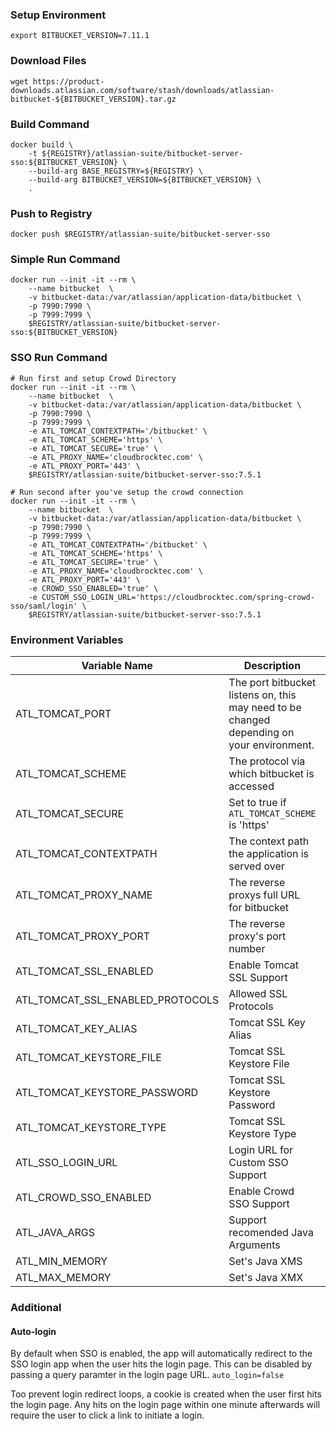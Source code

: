### Setup Environment
```shell
export BITBUCKET_VERSION=7.11.1
```

### Download Files
```shell
wget https://product-downloads.atlassian.com/software/stash/downloads/atlassian-bitbucket-${BITBUCKET_VERSION}.tar.gz
```

### Build Command
```shell
docker build \
    -t ${REGISTRY}/atlassian-suite/bitbucket-server-sso:${BITBUCKET_VERSION} \
    --build-arg BASE_REGISTRY=${REGISTRY} \
    --build-arg BITBUCKET_VERSION=${BITBUCKET_VERSION} \
    .
```

### Push to Registry
```shell
docker push $REGISTRY/atlassian-suite/bitbucket-server-sso
```

### Simple Run Command
```shell
docker run --init -it --rm \
    --name bitbucket  \
    -v bitbucket-data:/var/atlassian/application-data/bitbucket \
    -p 7990:7990 \
    -p 7999:7999 \
    $REGISTRY/atlassian-suite/bitbucket-server-sso:${BITBUCKET_VERSION}
```

### SSO Run Command
```shell
# Run first and setup Crowd Directory
docker run --init -it --rm \
    --name bitbucket  \
    -v bitbucket-data:/var/atlassian/application-data/bitbucket \
    -p 7990:7990 \
    -p 7999:7999 \
    -e ATL_TOMCAT_CONTEXTPATH='/bitbucket' \
    -e ATL_TOMCAT_SCHEME='https' \
    -e ATL_TOMCAT_SECURE='true' \
    -e ATL_PROXY_NAME='cloudbrocktec.com' \
    -e ATL_PROXY_PORT='443' \
    $REGISTRY/atlassian-suite/bitbucket-server-sso:7.5.1

# Run second after you've setup the crowd connection
docker run --init -it --rm \
    --name bitbucket  \
    -v bitbucket-data:/var/atlassian/application-data/bitbucket \
    -p 7990:7990 \
    -p 7999:7999 \
    -e ATL_TOMCAT_CONTEXTPATH='/bitbucket' \
    -e ATL_TOMCAT_SCHEME='https' \
    -e ATL_TOMCAT_SECURE='true' \
    -e ATL_PROXY_NAME='cloudbrocktec.com' \
    -e ATL_PROXY_PORT='443' \
    -e CROWD_SSO_ENABLED='true' \
    -e CUSTOM_SSO_LOGIN_URL='https://cloudbrocktec.com/spring-crowd-sso/saml/login' \
    $REGISTRY/atlassian-suite/bitbucket-server-sso:7.5.1
```

### Environment Variables
| Variable Name | Description | Default Value |
| --- | --- | --- |
| ATL_TOMCAT_PORT | The port bitbucket listens on, this may need to be changed depending on your environment. | 8085 |
| ATL_TOMCAT_SCHEME | The protocol via which bitbucket is accessed | http |
| ATL_TOMCAT_SECURE | Set to true if `ATL_TOMCAT_SCHEME` is 'https' | false |
| ATL_TOMCAT_CONTEXTPATH | The context path the application is served over | None |
| ATL_TOMCAT_PROXY_NAME | The reverse proxys full URL for bitbucket | None |
| ATL_TOMCAT_PROXY_PORT | The reverse proxy's port number | None |
| ATL_TOMCAT_SSL_ENABLED | Enable Tomcat SSL Support | None |
| ATL_TOMCAT_SSL_ENABLED_PROTOCOLS | Allowed SSL Protocols | TLSv1.2,TLSv1.3 |
| ATL_TOMCAT_KEY_ALIAS | Tomcat SSL Key Alias | None |
| ATL_TOMCAT_KEYSTORE_FILE | Tomcat SSL Keystore File | None |
| ATL_TOMCAT_KEYSTORE_PASSWORD | Tomcat SSL Keystore Password | None |
| ATL_TOMCAT_KEYSTORE_TYPE | Tomcat SSL Keystore Type | JKS |
| ATL_SSO_LOGIN_URL | Login URL for Custom SSO Support | None |
| ATL_CROWD_SSO_ENABLED | Enable Crowd SSO Support | false |
| ATL_JAVA_ARGS | Support recomended Java Arguments | None |
| ATL_MIN_MEMORY | Set's Java XMS | None |
| ATL_MAX_MEMORY | Set's Java XMX | None |

### Additional
#### Auto-login
By default when SSO is enabled, the app will automatically redirect to the SSO login app when the user hits the login page. This can be disabled by passing a query paramter in the login page URL. `auto_login=false`

Too prevent login redirect loops, a cookie is created when the user first hits the login page. Any hits on the login page within one minute afterwards will require the user to click a link to initiate a login.